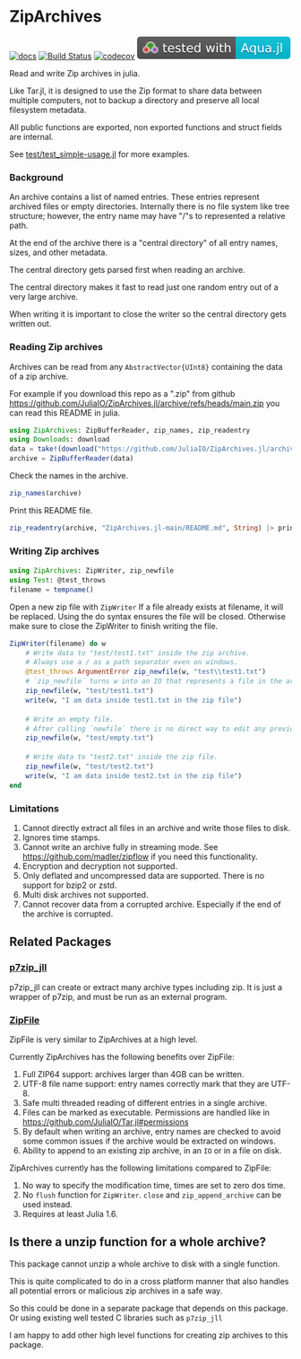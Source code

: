 # ZipArchives

[![docs](https://img.shields.io/badge/docs-stable-blue.svg)](https://docs.juliahub.com/ZipArchives/SGwzF)
[![Build Status](https://github.com/JuliaIO/ZipArchives.jl/workflows/CI/badge.svg)](https://github.com/JuliaIO/ZipArchives.jl/actions)
[![codecov](https://codecov.io/gh/JuliaIO/ZipArchives.jl/branch/main/graph/badge.svg?token=K3J0T9BZ42)](https://codecov.io/gh/JuliaIO/ZipArchives.jl)
[![Aqua QA](https://raw.githubusercontent.com/JuliaTesting/Aqua.jl/master/badge.svg)](https://github.com/JuliaTesting/Aqua.jl)

Read and write Zip archives in julia.

Like Tar.jl, it is designed to use the Zip format to share data between
multiple computers, not to backup a directory and preserve all local filesystem metadata.

All public functions are exported, non exported functions and struct fields are internal.

See [test/test_simple-usage.jl](test/test_simple-usage.jl) for more examples.


### Background

An archive contains a list of named entries. 
These entries represent archived files or empty directories.
Internally there is no file system like tree structure; however,
the entry name may have "/"s to represented a relative path.

At the end of the archive there is a "central directory" of all entry names, sizes,
and other metadata.

The central directory gets parsed first when reading an archive.

The central directory makes it fast to read just one random entry out of a very large archive.

When writing it is important to close the writer so the central directory gets written out.

### Reading Zip archives

Archives can be read from any `AbstractVector{UInt8}` containing the data of a zip archive.

For example if you download this repo as a ".zip" from github https://github.com/JuliaIO/ZipArchives.jl/archive/refs/heads/main.zip you can read this README in julia.

```julia
using ZipArchives: ZipBufferReader, zip_names, zip_readentry
using Downloads: download
data = take!(download("https://github.com/JuliaIO/ZipArchives.jl/archive/refs/heads/main.zip", IOBuffer()));
archive = ZipBufferReader(data)
```

Check the names in the archive.
```julia
zip_names(archive)
```

Print this README file.
```julia
zip_readentry(archive, "ZipArchives.jl-main/README.md", String) |> print
```

### Writing Zip archives

```julia
using ZipArchives: ZipWriter, zip_newfile
using Test: @test_throws
filename = tempname()
```
Open a new zip file with `ZipWriter`
If a file already exists at filename, it will be replaced.
Using the do syntax ensures the file will be closed.
Otherwise make sure to close the ZipWriter to finish writing the file.

```julia
ZipWriter(filename) do w
    # Write data to "test/test1.txt" inside the zip archive.
    # Always use a / as a path separator even on windows.
    @test_throws ArgumentError zip_newfile(w, "test\\test1.txt")
    # `zip_newfile` turns w into an IO that represents a file in the archive.
    zip_newfile(w, "test/test1.txt")
    write(w, "I am data inside test1.txt in the zip file")

    # Write an empty file.
    # After calling `newfile` there is no direct way to edit any previous files in the archive.
    zip_newfile(w, "test/empty.txt")

    # Write data to "test2.txt" inside the zip file.
    zip_newfile(w, "test/test2.txt")
    write(w, "I am data inside test2.txt in the zip file")
end
```


### Limitations

1. Cannot directly extract all files in an archive and write those files to disk.
1. Ignores time stamps.
1. Cannot write an archive fully in streaming mode. See https://github.com/madler/zipflow if you need this functionality.
1. Encryption and decryption not supported.
1. Only deflated and uncompressed data are supported. There is no support for bzip2 or zstd.
1. Multi disk archives not supported.
1. Cannot recover data from a corrupted archive. Especially if the end of the archive is corrupted.

## Related Packages

### [p7zip_jll](https://github.com/JuliaBinaryWrappers/p7zip_jll.jl)

p7zip_jll can create or extract many archive types including zip.
It is just a wrapper of p7zip, and must be run as an external program.

### [ZipFile](https://github.com/fhs/ZipFile.jl)

ZipFile is very similar to ZipArchives at a high level.

Currently ZipArchives has the following benefits over ZipFile:
1. Full ZIP64 support: archives larger than 4GB can be written.
2. UTF-8 file name support: entry names correctly mark that they are UTF-8.
3. Safe multi threaded reading of different entries in a single archive.
4. Files can be marked as executable. Permissions are handled like in https://github.com/JuliaIO/Tar.jl#permissions
5. By default when writing an archive, entry names are checked to avoid some common issues if the archive would be extracted on windows.
6. Ability to append to an existing zip archive, in an `IO` or in a file on disk.

ZipArchives currently has the following limitations compared to ZipFile:
1. No way to specify the modification time, times are set to zero dos time.
2. No `flush` function for `ZipWriter`. `close` and `zip_append_archive` can be used instead.
3. Requires at least Julia 1.6.




## Is there a unzip function for a whole archive?
This package cannot unzip a whole archive to disk with a single function.

This is quite complicated to do in a cross platform manner that also handles all potential errors or malicious zip archives in a safe way.

So this could be done in a separate package that depends on this package. Or using existing well tested C libraries such as `p7zip_jll`

I am happy to add other high level functions for creating zip archives to this package. 
